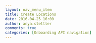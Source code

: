 ```yaml
---
layout: nav_menu_item
title: Create Locations
date: 2016-04-25 16:00
author: anya.stettler
comments: true
categories: [Onboarding API navigation]
---
```



